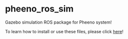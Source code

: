 # pheeno_ros_sim
Gazebo simulation ROS package for Pheeno system!

To learn how to install or use these files, please click [here](https://acslaboratory.github.io/)!
